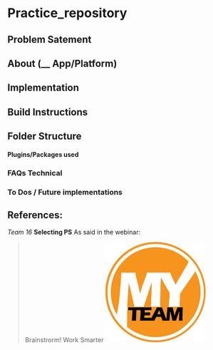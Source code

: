 # Practice_repository

## Problem Satement

## About (__ App/Platform)

## Implementation

## Build Instructions

## Folder Structure

#### Plugins/Packages used

### FAQs Technical

### To Dos / Future implementations
## References: 

*Team 16*
**Selecting PS**
As said in the webinar:
>Brainstrorm!
>Work Smarter
![Team Logo](/try.png)
